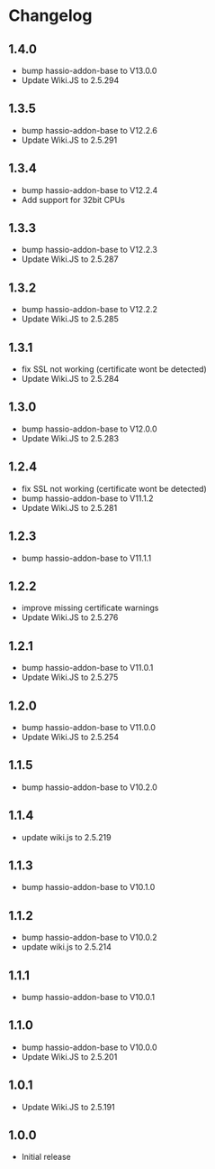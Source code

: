 # Changelog

## 1.4.0
- bump hassio-addon-base to V13.0.0
- Update Wiki.JS to 2.5.294

## 1.3.5
- bump hassio-addon-base to V12.2.6
- Update Wiki.JS to 2.5.291

## 1.3.4
- bump hassio-addon-base to V12.2.4
- Add support for 32bit CPUs

## 1.3.3
- bump hassio-addon-base to V12.2.3
- Update Wiki.JS to 2.5.287

## 1.3.2
- bump hassio-addon-base to V12.2.2
- Update Wiki.JS to 2.5.285

## 1.3.1
- fix SSL not working (certificate wont be detected)
- Update Wiki.JS to 2.5.284

## 1.3.0
- bump hassio-addon-base to V12.0.0
- Update Wiki.JS to 2.5.283

## 1.2.4
- fix SSL not working (certificate wont be detected)
- bump hassio-addon-base to V11.1.2
- Update Wiki.JS to 2.5.281

## 1.2.3
- bump hassio-addon-base to V11.1.1

## 1.2.2
- improve missing certificate warnings
- Update Wiki.JS to 2.5.276

## 1.2.1
- bump hassio-addon-base to V11.0.1
- Update Wiki.JS to 2.5.275

## 1.2.0
- bump hassio-addon-base to V11.0.0
- Update Wiki.JS to 2.5.254

## 1.1.5
- bump hassio-addon-base to V10.2.0

## 1.1.4
- update wiki.js to 2.5.219

## 1.1.3
- bump hassio-addon-base to V10.1.0

## 1.1.2
- bump hassio-addon-base to V10.0.2
- update wiki.js to 2.5.214

## 1.1.1
- bump hassio-addon-base to V10.0.1

## 1.1.0
- bump hassio-addon-base to V10.0.0
- Update Wiki.JS to 2.5.201

## 1.0.1
- Update Wiki.JS to 2.5.191

## 1.0.0
- Initial release
